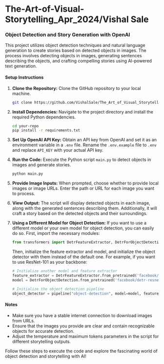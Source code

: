 # The-Art-of-Visual-Storytelling_Apr_2024/Vishal Sale

### Object Detection and Story Generation with OpenAI

This project utilizes object detection techniques and natural language generation to create stories based on detected objects in images. The process involves detecting objects in images, generating sentences describing the objects, and crafting compelling stories using AI-powered text generation.

#### Setup Instructions

1. **Clone the Repository:**
   Clone the GitHub repository to your local machine.

   ```bash
   git clone https://github.com/VishalSale/The_Art_of_Visual_Storytelling_Project.git
   ```

2. **Install Dependencies:**
   Navigate to the project directory and install the required Python dependencies.

   ```bash
   cd your-repo
   pip install -r requirements.txt
   ```

3. **Set Up OpenAI API Key:**
   Obtain an API key from OpenAI and set it as an environment variable in a `.env` file. Rename the `.env.example` file to `.env` and replace `API_KEY` with your actual API key.

4. **Run the Code:**
   Execute the Python script `main.py` to detect objects in images and generate stories.

   ```bash
   python main.py
   ```

5. **Provide Image Inputs:**
   When prompted, choose whether to provide local images or image URLs. Enter the path or URL for each image you want to process.

6. **View Output:**
   The script will display detected objects in each image, along with the generated sentences describing them. Additionally, it will craft a story based on the detected objects and their surroundings.

7. **Using a Different Model for Object Detection:**
   If you want to use a different model or your own model for object detection, you can easily do so. First, import the necessary modules:

   ```python
   from transformers import DetrFeatureExtractor, DetrForObjectDetection
   ```

   Then, initialize the feature extractor and model, and initialize the object detector with them instead of the default one. For example, if you want to use ResNet-101 as your backbone:

   ```python
   # Initialize another model and feature extractor
   feature_extractor = DetrFeatureExtractor.from_pretrained('facebook/detr-resnet-101')
   model = DetrForObjectDetection.from_pretrained('facebook/detr-resnet-101')

   # Initialize the object detection pipeline
   object_detector = pipeline("object-detection", model=model, feature_extractor=feature_extractor)
   ```

#### Notes

- Make sure you have a stable internet connection to download images from URLs.
- Ensure that the images you provide are clear and contain recognizable objects for accurate detection.
- Adjust the temperature and maximum tokens parameters in the script for different storytelling outputs.

Follow these steps to execute the code and explore the fascinating world of object detection and storytelling with AI!

